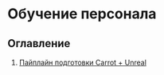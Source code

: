 ﻿# Обучение персонала

## Оглавление

1. [Пайплайн подготовки Carrot + Unreal](contentpipeline_uecarrot.md)
